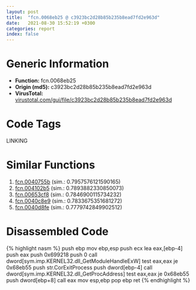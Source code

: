 ```yaml
---
layout: post
title:  "fcn.0068eb25 @ c3923bc2d28b85b235b8ead7fd2e963d"
date:   2021-08-30 15:52:19 +0300
categories: report
index: false
---
```


# Generic Information
- **Function:** fcn.0068eb25
- **Origin (md5):** c3923bc2d28b85b235b8ead7fd2e963d
- **VirusTotal:** [virustotal.com/gui/file/c3923bc2d28b85b235b8ead7fd2e963d][virustotal_ref]

# Code Tags
<span class="tag" id="LINKING">LINKING</span>


# Similar Functions

1. [fcn.0040755b][similar_1_ref] (sim.: 0.7957576121590165)
2. [fcn.004102b5][similar_2_ref] (sim.: 0.7893882330850073)
3. [fcn.00653cf8][similar_3_ref] (sim.: 0.7846900115734232)
4. [fcn.0040c8e9][similar_4_ref] (sim.: 0.7833675351681272)
5. [fcn.0040d8fe][similar_5_ref] (sim.: 0.7779742849902512)


# Disassembled Code

{% highlight nasm %}
push ebp
mov ebp,esp
push ecx
lea eax,[ebp-4]
push eax
push 0x699218
push 0
call dword[sym.imp.KERNEL32.dll_GetModuleHandleExW]
test eax,eax
je 0x68eb55
push str.CorExitProcess
push dword[ebp-4]
call dword[sym.imp.KERNEL32.dll_GetProcAddress]
test eax,eax
je 0x68eb55
push dword[ebp+8]
call eax
mov esp,ebp
pop ebp
ret 
{% endhighlight %}


[similar_1_ref]: /report/fcn.0040755b@cf071542c6e6ceb88de8b40c16fc0a1a
[similar_2_ref]: /report/fcn.004102b5@235127bd7ddea75fb72313b9d5061e79
[similar_3_ref]: /report/fcn.00653cf8@8c848ad89aab40a1738b363a37856125
[similar_4_ref]: /report/fcn.0040c8e9@4172bfaa8f37cba53d6d5dc80478637a
[similar_5_ref]: /report/fcn.0040d8fe@07c2b7c33c5e57bea41d904b6b553dfe
[virustotal_ref]: https://www.virustotal.com/gui/file/c3923bc2d28b85b235b8ead7fd2e963d